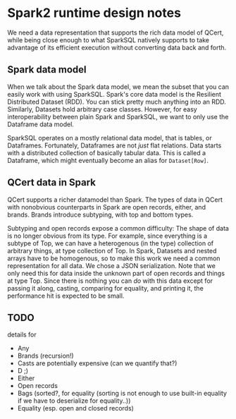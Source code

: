 Spark2 runtime design notes
===========================

We need a data representation that supports the rich data model of QCert, while being close enough to what SparkSQL natively supports to take advantage of its efficient execution without converting data back and forth.

Spark data model
----------------

When we talk about the Spark data model, we mean the subset that you can easily work with using SparkSQL.
Spark's core data model is the Resilient Distributed Dataset (RDD).
You can stick pretty much anything into an RDD.
Similarly, Datasets hold arbitrary case classes.
However, for easy interoperability between plain Spark and SparkSQL, we want to only use the Dataframe data model.

SparkSQL operates on a mostly relational data model, that is tables, or Dataframes.
Fortunately, Dataframes are not *just* flat relations.
Data starts with a distributed collection of basically tabular data.
This is called a Dataframe, which might eventually become an alias for `Dataset[Row]`.


QCert data in Spark
-------------------

QCert supports a richer datamodel than Spark.
The types of data in QCert with nonobvious counterparts in Spark are open records, either, and brands.
Brands introduce subtyping, with top and bottom types.

Subtyping and open records expose a common difficulty:
The shape of data is no longer obvious from its type.
For example, since everything is a subtype of Top, we can have a heterogenous (in the type) collection of arbitrary things, at type collection of Top.
In Spark, Datasets and nested arrays have to be homogenous, so to make this work we need a common representation for all data.
We chose a JSON serialization.
Note that we only need this for data inside the unknown part of open records and things at type Top.
Since there is nothing you can *do* with this data except for passing it along, casting, comparing for equality, and printing it, the performance hit is expected to be small.


TODO
----

details for

- Any
- Brands (recursion!)
- Casts are potentially expensive (can we quantify that?)
- D ;)
- Either
- Open records
- Bags (sorted?, for equality (sorting is not enough to use built-in equality if we have to deserialize for equality..))
- Equality (esp. open and closed records)
